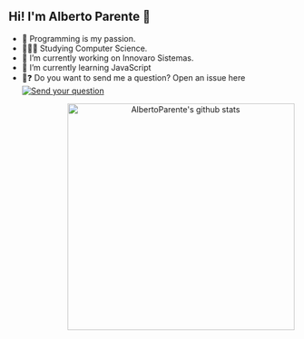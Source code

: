 ## Hi! I'm Alberto Parente 👋

* 💜  Programming is my passion.
* 👨🏻‍💻  Studying Computer Science.
* 🔭  I’m currently working on Innovaro Sistemas.
* 🌱  I’m currently learning JavaScript
* 💬❓ Do you want to send me a question? Open an issue here [![Send your question](https://badgen.net/github/issues/albertoparente/albertoparente)](https://github.com/albertoparente/albertoparente/issues)



<div align="center" >
  <img align="right" width="400" src="https://github-readme-stats.vercel.app/api?username=albertoparente&theme=radical&count_private=true&show_icons=true" alt="AlbertoParente's github stats" />
</div>